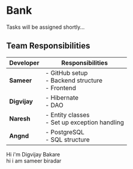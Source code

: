 # Bank

Tasks will be assigned shortly...

## Team Responsibilities

| Developer | Responsibilities |
| --------- | ---------------- |
| **Sameer** | - GitHub setup <br> - Backend structure <br> - Frontend |
| **Digvijay** | - Hibernate <br> - DAO |
| **Naresh** | - Entity classes <br> - Set up exception handling |
| **Angnd** | - PostgreSQL <br> - SQL structure |

Hi i'm Digvijay Bakare   
hi i am sameer biradar

